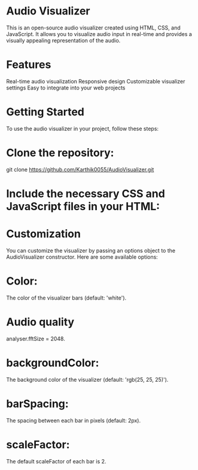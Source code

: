 # Audio Visualizer
This is an open-source audio visualizer created using HTML, CSS, and JavaScript. It allows you to visualize audio input in real-time and provides a visually appealing representation of the audio.

# Features
Real-time audio visualization
Responsive design
Customizable visualizer settings
Easy to integrate into your web projects

# Getting Started
To use the audio visualizer in your project, follow these steps:

# Clone the repository:
git clone https://github.com/Karthik0055/AudioVisualizer.git

# Include the necessary CSS and JavaScript files in your HTML:

<link rel="stylesheet" href="app.css">
<script src="AudioVisualizer.js"></script>


# Customization
You can customize the visualizer by passing an options object to the AudioVisualizer constructor. Here are some available options:

# Color: 
The color of the visualizer bars (default: 'white').

# Audio quality
analyser.fftSize = 2048.

# backgroundColor: 
The background color of the visualizer (default: 'rgb(25, 25, 25)').

# barSpacing: 
The spacing between each bar in pixels (default: 2px).

# scaleFactor: 
The default scaleFactor of each bar is 2.
